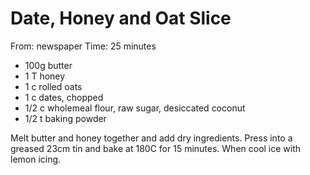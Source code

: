 # Date, Honey and Oat Slice
From: newspaper
Time: 25 minutes

* 100g butter
* 1 T honey
* 1 c rolled oats
* 1 c dates, chopped
* 1/2 c wholemeal flour, raw sugar, desiccated coconut
* 1/2 t baking powder

Melt butter and honey together and add dry ingredients.  Press into a greased 23cm tin and bake at 180C for 15 minutes.  When cool ice with lemon icing.

